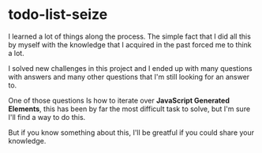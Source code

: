 # todo-list-seize

I learned a lot of things along the process. The simple fact that I did all this by myself with the knowledge that I acquired in the past forced me to think a lot.

I solved new challenges in this project and I ended up with many questions with answers and many other questions that I'm still looking for an answer to.

One of those questions Is how to iterate over **JavaScript Generated Elements**, this has been by far the most difficult task to solve, but I'm sure I'll find a way to do this.

But if you know something about this, I'll be greatful if you could share your knowledge.
